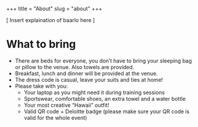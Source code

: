 +++
title = "About"
slug = "about"
+++

[ Insert explaination of baarlo here ]

# What to bring

* There are beds for everyone, you don’t have to bring your sleeping bag or pillow to the venue. Also towels are provided.
* Breakfast, lunch and dinner will be provided at the venue.
* The dress code is casual, leave your suits and ties at home!
* Please take with you:
  * Your laptop as you might need it during training sessions
  * Sportswear, comfortable shoes, an extra towel and a water bottle
  * Your most creative “Hawaii” outfit!
  * Valid QR code + Deloitte badge (please make sure your QR code is valid for the whole event)
